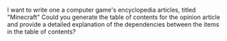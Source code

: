 I want to write one a computer game's encyclopedia articles, titled "Minecraft" Could you generate the table of contents for the opinion article and provide a detailed explanation of the dependencies between the items in the table of contents?